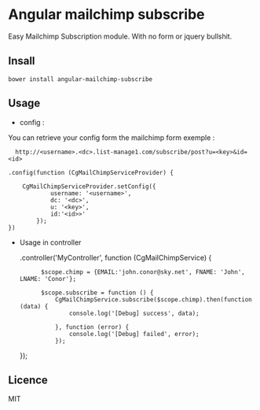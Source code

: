 Angular mailchimp subscribe
=============

Easy Mailchimp Subscription module. With no form or jquery bullshit.

Insall
------------
```
bower install angular-mailchimp-subscribe
```

Usage
-------------

  * config :

  You can retrieve your config form the mailchimp form exemple :

```
  http://<username>.<dc>.list-manage1.com/subscribe/post?u=<key>&id=<id>
```

    .config(function (CgMailChimpServiceProvider) {

        CgMailChimpServiceProvider.setConfig({
                username: '<username>',
                dc: '<dc>',
                u: '<key>',
                id:'<id>>'
            });
    })


  * Usage in controller



    .controller('MyController', function (CgMailChimpService) {

              $scope.chimp = {EMAIL:'john.conor@sky.net', FNAME: 'John', LNAME: 'Conor'};

              $scope.subscribe = function () {
                  CgMailChimpService.subscribe($scope.chimp).then(function (data) {
                      console.log('[Debug] success', data);

                  }, function (error) {
                      console.log('[Debug] failed', error);
                  });
    });


Licence
-----------------
MIT




